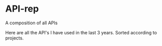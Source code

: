 # API-rep
A composition of all APIs

Here are all the API's I have used in the last 3 years. Sorted according to projects. 
